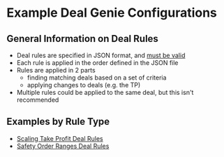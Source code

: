 # Example Deal Genie Configurations

## General Information on Deal Rules
- Deal rules are specified in JSON format, and [must be valid](https://jsonlint.com/)
- Each rule is applied in the order defined in the JSON file
- Rules are applied in 2 parts
  - finding matching deals based on a set of criteria
  - applying changes to deals (e.g. the TP)
- Multiple rules could be applied to the same deal, but this isn't recommended

## Examples by Rule Type
- [Scaling Take Profit Deal Rules](ExampleConfigs-ScalingTakeProfits.md)
- [Safety Order Ranges Deal Rules](ExampleConfigs-SafetyOrderRanges.md)


